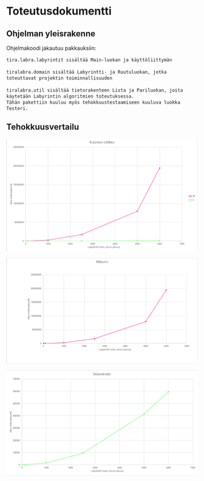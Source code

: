 # Toteutusdokumentti

## Ohjelman yleisrakenne

Ohjelmakoodi jakautuu pakkauksiin:
```
tira.labra.labyrintit sisältää Main-luokan ja käyttöliittymän

tiralabra.domain sisältää Labyrintti- ja Ruutuluokan, jotka toteuttavat projektin toiminnallisuuden

tiralabra.util sisältää tietorakenteen Lista ja Pariluokan, joita käytetään Labyrintin algoritmien toteutuksessa. 
Tähän pakettiin kuuluu myös tehokkuustestaamiseen kuuluva luokka Testeri.
```

## Tehokkuusvertailu

![W&S-kaavio](./Pictures/Kaaviot/W&S.png)

![W-kaavio](./Pictures/Kaaviot/W.png)

![S-kaavio](./Pictures/Kaaviot/S.png)
